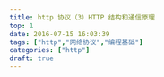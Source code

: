 ```yaml
---
title: http 协议（3）HTTP 结构和通信原理
top: 1
date: 2016-07-15 16:03:39
tags: ["http","网络协议","编程基础"]
categories: ["http"]
draft: true
---
```



